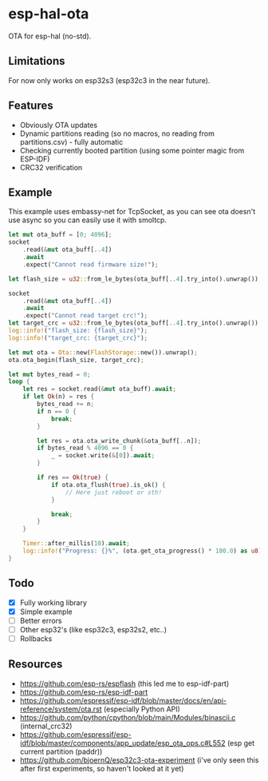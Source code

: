 # esp-hal-ota
OTA for esp-hal (no-std).

## Limitations
For now only works on esp32s3 (esp32c3 in the near future).

## Features
- Obviously OTA updates
- Dynamic partitions reading (so no macros, no reading from partitions.csv) - fully automatic
- Checking currently booted partition (using some pointer magic from ESP-IDF)
- CRC32 verification

## Example
This example uses embassy-net for TcpSocket, as you can see ota doesn't use 
async so you can easily use it with smoltcp.

```rust
let mut ota_buff = [0; 4096];
socket
    .read(&mut ota_buff[..4])
    .await
    .expect("Cannot read firmware size!");

let flash_size = u32::from_le_bytes(ota_buff[..4].try_into().unwrap());

socket
    .read(&mut ota_buff[..4])
    .await
    .expect("Cannot read target crc!");
let target_crc = u32::from_le_bytes(ota_buff[..4].try_into().unwrap());
log::info!("flash_size: {flash_size}");
log::info!("target_crc: {target_crc}");

let mut ota = Ota::new(FlashStorage::new()).unwrap();
ota.ota_begin(flash_size, target_crc);

let mut bytes_read = 0;
loop {
    let res = socket.read(&mut ota_buff).await;
    if let Ok(n) = res {
        bytes_read += n;
        if n == 0 {
            break;
        }

        let res = ota.ota_write_chunk(&ota_buff[..n]);
        if bytes_read % 4096 == 0 {
            _ = socket.write(&[0]).await;
        }

        if res == Ok(true) {
            if ota.ota_flush(true).is_ok() {
                // Here just reboot or sth!
            }

            break;
        }
    }

    Timer::after_millis(10).await;
    log::info!("Progress: {}%", (ota.get_ota_progress() * 100.0) as u8);
}
```

## Todo
- [x] Fully working library
- [x] Simple example
- [ ] Better errors
- [ ] Other esp32's (like esp32c3, esp32s2, etc..)
- [ ] Rollbacks

## Resources
- https://github.com/esp-rs/espflash (this led me to esp-idf-part)
- https://github.com/esp-rs/esp-idf-part
- https://github.com/espressif/esp-idf/blob/master/docs/en/api-reference/system/ota.rst (especially Python API)
- https://github.com/python/cpython/blob/main/Modules/binascii.c (internal_crc32)
- https://github.com/espressif/esp-idf/blob/master/components/app_update/esp_ota_ops.c#L552 (esp get current partition (paddr))
- https://github.com/bjoernQ/esp32c3-ota-experiment (i've only seen this after first experiments, so haven't looked at it yet)
